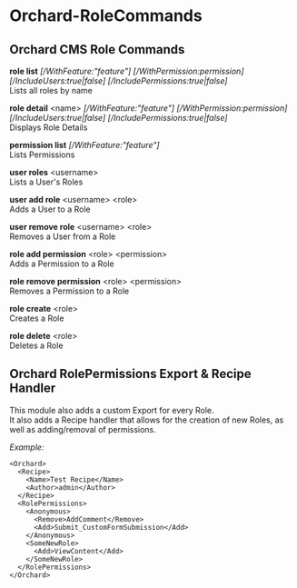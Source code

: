 Orchard-RoleCommands
=

Orchard CMS Role Commands
-

**role list** *[/WithFeature:"feature"] [/WithPermission:permission] [/IncludeUsers:true|false] [/IncludePermissions:true|false]*  
Lists all roles by name

**role detail** &lt;name&gt; *[/WithFeature:"feature"] [/WithPermission:permission] [/IncludeUsers:true|false] [/IncludePermissions:true|false]*  
Displays Role Details

**permission list** *[/WithFeature:"feature"]*  
Lists Permissions

**user roles** &lt;username&gt;  
Lists a User's Roles

**user add role** &lt;username&gt; &lt;role&gt;  
Adds a User to a Role

**user remove role** &lt;username&gt; &lt;role&gt;  
Removes a User from a Role

**role add permission** &lt;role&gt; &lt;permission&gt;  
Adds a Permission to a Role

**role remove permission** &lt;role&gt; &lt;permission&gt;  
Removes a Permission to a Role

**role create** &lt;role&gt;  
Creates a Role

**role delete** &lt;role&gt;  
Deletes a Role

Orchard RolePermissions Export &amp; Recipe Handler
-

This module also adds a custom Export for every Role.  
It also adds a Recipe handler that allows for the creation of new Roles, as well as adding/removal of permissions.  

*Example:*

	<Orchard>
	  <Recipe>
		<Name>Test Recipe</Name>
		<Author>admin</Author>
	  </Recipe>
	  <RolePermissions>
		<Anonymous>
		  <Remove>AddComment</Remove>
		  <Add>Submit_CustomFormSubmission</Add>
		</Anonymous>
		<SomeNewRole>
		  <Add>ViewContent</Add>
		</SomeNewRole>
	  </RolePermissions>
	</Orchard>